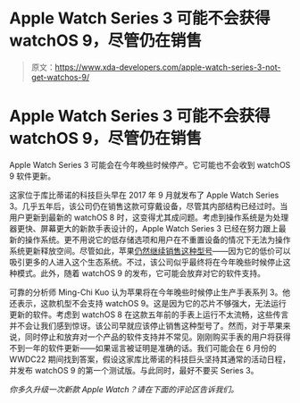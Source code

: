 # Apple Watch Series 3 可能不会获得 watchOS 9，尽管仍在销售

> 原文：<https://www.xda-developers.com/apple-watch-series-3-not-get-watchos-9/>

# Apple Watch Series 3 可能不会获得 watchOS 9，尽管仍在销售

Apple Watch Series 3 可能会在今年晚些时候停产。它可能也不会收到 watchOS 9 软件更新。

这家位于库比蒂诺的科技巨头早在 2017 年 9 月就发布了 Apple Watch Series 3。几乎五年后，该公司仍在销售这款可穿戴设备，尽管其内部结构已经过时。当用户更新到最新的 watchOS 8 时，这变得尤其成问题。考虑到操作系统是为处理器更快、屏幕更大的新款手表设计的，Apple Watch Series 3 已经在努力跟上最新的操作系统。更不用说它的低存储选项和用户在不重置设备的情况下无法为操作系统更新释放空间。尽管如此，苹果[仍然继续销售这种型号](https://www.xda-developers.com/best-apple-watch/)——因为它的低价可以吸引更多的人进入这个生态系统。不过，该公司似乎最终将在今年晚些时候停止这种模式。此外，随着 watchOS 9 的发布，它可能会放弃对它的软件支持。

可靠的分析师 Ming-Chi Kuo 认为苹果将在今年晚些时候停止生产手表系列 3。他还表示，这款机型不会支持 watchOS 9。这是因为它的芯片不够强大，无法运行更新的软件。考虑到 watchOS 8 在这款五年前的手表上运行不太流畅，这些传言并不会让我们感到惊讶。该公司早就应该停止销售这种型号了。然而，对于苹果来说，同时停止和放弃对一个产品的软件支持并不常见。刚刚购买手表的用户将获得不到一年的软件更新——如果谣言被证明是准确的话。我们可能会在 6 月份的 WWDC22 期间找到答案，假设这家库比蒂诺的科技巨头坚持其通常的活动日程，并发布 watchOS 9 的第一个测试版。与此同时，最好不要买 Series 3。

*你多久升级一次新款 Apple Watch？请在下面的评论区告诉我们。*